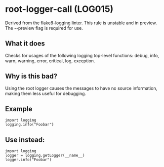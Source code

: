 # root-logger-call (LOG015)
Derived from the flake8-logging linter.
This rule is unstable and in preview. The --preview flag is required for use.
## What it does
Checks for usages of the following logging top-level functions:
debug, info, warn, warning, error, critical, log, exception.
## Why is this bad?
Using the root logger causes the messages to have no source information,
making them less useful for debugging.
## Example
```
import logging
logging.info("Foobar")
```
## Use instead:
```
import logging
logger = logging.getLogger(__name__)
logger.info("Foobar")
```